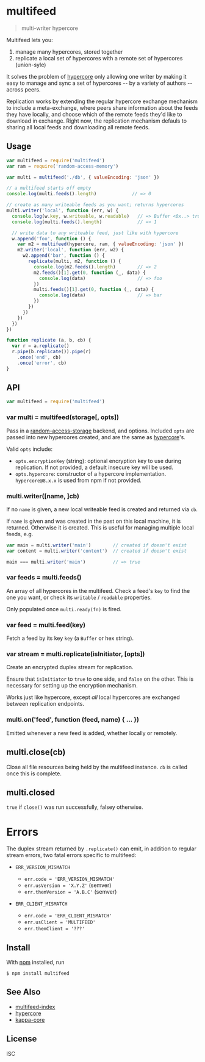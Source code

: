 # multifeed

> multi-writer hypercore

Multifeed lets you:

1. manage many hypercores, stored together
2. replicate a local set of hypercores with a remote set of hypercores (union-syle)

It solves the problem of [hypercore](https://github.com/mafintosh/hypercore)
only allowing one writer by making it easy to manage and sync a set of
hypercores -- by a variety of authors -- across peers.

Replication works by extending the regular hypercore exchange mechanism to
include a meta-exchange, where peers share information about the feeds they
have locally, and choose which of the remote feeds they'd like to download in
exchange. Right now, the replication mechanism defauls to sharing all local
feeds and downloading all remote feeds.

## Usage

```js
var multifeed = require('multifeed')
var ram = require('random-access-memory')

var multi = multifeed('./db', { valueEncoding: 'json' })

// a multifeed starts off empty
console.log(multi.feeds().length)             // => 0

// create as many writeable feeds as you want; returns hypercores
multi.writer('local', function (err, w) {
  console.log(w.key, w.writeable, w.readable)   // => Buffer <0x..> true true
  console.log(multi.feeds().length)             // => 1

  // write data to any writeable feed, just like with hypercore
  w.append('foo', function () {
    var m2 = multifeed(hypercore, ram, { valueEncoding: 'json' })
    m2.writer('local', function (err, w2) {
      w2.append('bar', function () {
        replicate(multi, m2, function () {
          console.log(m2.feeds().length)        // => 2
          m2.feeds()[1].get(0, function (_, data) {
            console.log(data)                   // => foo
          })
          multi.feeds()[1].get(0, function (_, data) {
            console.log(data)                   // => bar
          })
        })
      })
    })
  })
})

function replicate (a, b, cb) {
  var r = a.replicate()
  r.pipe(b.replicate()).pipe(r)
    .once('end', cb)
    .once('error', cb)
}
```

## API

```js
var multifeed = require('multifeed')
```

### var multi = multifeed(storage[, opts])

Pass in a [random-access-storage](https://github.com/random-access-storage/random-access-storage) backend, and options. Included `opts` are passed into new hypercores created, and are the same as [hypercore](https://github.com/mafintosh/hypercore#var-feed--hypercorestorage-key-options)'s.

Valid `opts` include:
- `opts.encryptionKey` (string): optional encryption key to use during replication. If not provided, a default insecure key will be used.
- `opts.hypercore`: constructor of a hypercore implementation. `hypercore@8.x.x` is used from npm if not provided.

### multi.writer([name, ]cb)

If no `name` is given, a new local writeable feed is created and returned via
`cb`.

If `name` is given and was created in the past on this local machine, it is
returned. Otherwise it is created. This is useful for managing multiple local
feeds, e.g.

```js
var main = multi.writer('main')        // created if doesn't exist
var content = multi.writer('content')  // created if doesn't exist

main === multi.writer('main')          // => true
```

### var feeds = multi.feeds()

An array of all hypercores in the multifeed. Check a feed's `key` to
find the one you want, or check its `writable` / `readable` properties.

Only populated once `multi.ready(fn)` is fired.

### var feed = multi.feed(key)

Fetch a feed by its key `key` (a `Buffer` or hex string).

### var stream = multi.replicate(isInitiator, [opts])

Create an encrypted duplex stream for replication.

Ensure that `isInitiator` to `true` to one side, and `false` on the other. This is necessary for setting up the encryption mechanism.

Works just like hypercore, except *all* local hypercores are exchanged between
replication endpoints.

### multi.on('feed', function (feed, name) { ... })

Emitted whenever a new feed is added, whether locally or remotely.

## multi.close(cb)

Close all file resources being held by the multifeed instance. `cb` is called once this is complete.

## multi.closed

`true` if `close()` was run successfully, falsey otherwise.

# Errors

The duplex stream returned by `.replicate()` can emit, in addition to regular
stream errors, two fatal errors specific to multifeed:

- `ERR_VERSION_MISMATCH`
  - `err.code = 'ERR_VERSION_MISMATCH'`
  - `err.usVersion = 'X.Y.Z'` (semver)
  - `err.themVersion = 'A.B.C'` (semver)

- `ERR_CLIENT_MISMATCH`
  - `err.code = 'ERR_CLIENT_MISMATCH'`
  - `err.usClient = 'MULTIFEED'`
  - `err.themClient = '???'`

## Install

With [npm](https://npmjs.org/) installed, run

```
$ npm install multifeed
```

## See Also

- [multifeed-index](https://github.com/noffle/multifeed-index)
- [hypercore](https://github.com/mafintosh/hypercore)
- [kappa-core](https://github.com/noffle/kappa-core)

## License

ISC
